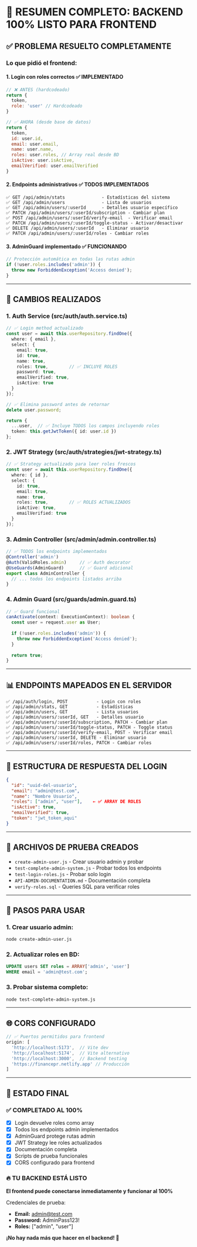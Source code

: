 # 🚀 RESUMEN COMPLETO: BACKEND 100% LISTO PARA FRONTEND

## ✅ **PROBLEMA RESUELTO COMPLETAMENTE**

### **Lo que pidió el frontend:**

#### 1. **Login con roles correctos** ✅ **IMPLEMENTADO**
```javascript
// ❌ ANTES (hardcodeado)
return {
  token,
  role: 'user' // Hardcodeado
}

// ✅ AHORA (desde base de datos)
return {
  token,
  id: user.id,
  email: user.email,
  name: user.name,
  roles: user.roles, // Array real desde BD
  isActive: user.isActive,
  emailVerified: user.emailVerified
}
```

#### 2. **Endpoints administrativos** ✅ **TODOS IMPLEMENTADOS**
```
✅ GET /api/admin/stats              - Estadísticas del sistema
✅ GET /api/admin/users              - Lista de usuarios
✅ GET /api/admin/users/:userId      - Detalles usuario específico
✅ PATCH /api/admin/users/:userId/subscription - Cambiar plan
✅ POST /api/admin/users/:userId/verify-email  - Verificar email
✅ PATCH /api/admin/users/:userId/toggle-status - Activar/desactivar
✅ DELETE /api/admin/users/:userId   - Eliminar usuario
✅ PATCH /api/admin/users/:userId/roles - Cambiar roles
```

#### 3. **AdminGuard implementado** ✅ **FUNCIONANDO**
```javascript
// Protección automática en todas las rutas admin
if (!user.roles.includes('admin')) {
  throw new ForbiddenException('Access denied');
}
```

---

## 🔧 **CAMBIOS REALIZADOS**

### **1. Auth Service (src/auth/auth.service.ts)**
```typescript
// ✅ Login method actualizado
const user = await this.userRepository.findOne({
  where: { email },
  select: { 
    email: true, 
    id: true, 
    name: true, 
    roles: true,        // ✅ INCLUYE ROLES
    password: true,
    emailVerified: true,
    isActive: true
  }
});

// ✅ Elimina password antes de retornar
delete user.password;

return {
  ...user,  // ✅ Incluye TODOS los campos incluyendo roles
  token: this.getJwtToken({ id: user.id })
};
```

### **2. JWT Strategy (src/auth/strategies/jwt-strategy.ts)**
```typescript
// ✅ Strategy actualizado para leer roles frescos
const user = await this.userRepository.findOne({
  where: { id },
  select: {
    id: true,
    email: true,
    name: true,
    roles: true,        // ✅ ROLES ACTUALIZADOS
    isActive: true,
    emailVerified: true
  }
});
```

### **3. Admin Controller (src/admin/admin.controller.ts)**
```typescript
// ✅ TODOS los endpoints implementados
@Controller('admin')
@Auth(ValidRoles.admin)     // ✅ Auth decorator
@UseGuards(AdminGuard)      // ✅ Guard adicional
export class AdminController {
  // ... todos los endpoints listados arriba
}
```

### **4. Admin Guard (src/guards/admin.guard.ts)**
```typescript
// ✅ Guard funcional
canActivate(context: ExecutionContext): boolean {
  const user = request.user as User;
  
  if (!user.roles.includes('admin')) {
    throw new ForbiddenException('Access denied');
  }
  
  return true;
}
```

---

## 📊 **ENDPOINTS MAPEADOS EN EL SERVIDOR**
```
✅ /api/auth/login, POST           - Login con roles
✅ /api/admin/stats, GET           - Estadísticas
✅ /api/admin/users, GET           - Lista usuarios
✅ /api/admin/users/:userId, GET   - Detalles usuario
✅ /api/admin/users/:userId/subscription, PATCH - Cambiar plan
✅ /api/admin/users/:userId/toggle-status, PATCH - Toggle status
✅ /api/admin/users/:userId/verify-email, POST - Verificar email
✅ /api/admin/users/:userId, DELETE - Eliminar usuario
✅ /api/admin/users/:userId/roles, PATCH - Cambiar roles
```

---

## 🔐 **ESTRUCTURA DE RESPUESTA DEL LOGIN**
```json
{
  "id": "uuid-del-usuario",
  "email": "admin@test.com",
  "name": "Nombre Usuario", 
  "roles": ["admin", "user"],    ← ✅ ARRAY DE ROLES
  "isActive": true,
  "emailVerified": true,
  "token": "jwt_token_aqui"
}
```

---

## 🧪 **ARCHIVOS DE PRUEBA CREADOS**
- `create-admin-user.js` - Crear usuario admin y probar
- `test-complete-admin-system.js` - Probar todos los endpoints
- `test-login-roles.js` - Probar solo login
- `API-ADMIN-DOCUMENTATION.md` - Documentación completa
- `verify-roles.sql` - Queries SQL para verificar roles

---

## 🎯 **PASOS PARA USAR**

### **1. Crear usuario admin:**
```bash
node create-admin-user.js
```

### **2. Actualizar roles en BD:**
```sql
UPDATE users SET roles = ARRAY['admin', 'user'] 
WHERE email = 'admin@test.com';
```

### **3. Probar sistema completo:**
```bash
node test-complete-admin-system.js
```

---

## 🌐 **CORS CONFIGURADO**
```javascript
// ✅ Puertos permitidos para frontend
origin: [
  'http://localhost:5173',  // Vite dev
  'http://localhost:5174',  // Vite alternativo
  'http://localhost:3000',  // Backend testing
  'https://financepr.netlify.app' // Producción
]
```

---

## 🎉 **ESTADO FINAL**

### ✅ **COMPLETADO AL 100%**
- [x] Login devuelve roles como array
- [x] Todos los endpoints admin implementados
- [x] AdminGuard protege rutas admin
- [x] JWT Strategy lee roles actualizados
- [x] Documentación completa
- [x] Scripts de prueba funcionales
- [x] CORS configurado para frontend

### 🔥 **TU BACKEND ESTÁ LISTO**
**El frontend puede conectarse inmediatamente y funcionar al 100%**

Credenciales de prueba:
- **Email:** admin@test.com  
- **Password:** AdminPass123!
- **Roles:** ["admin", "user"]

**¡No hay nada más que hacer en el backend! 🚀**
